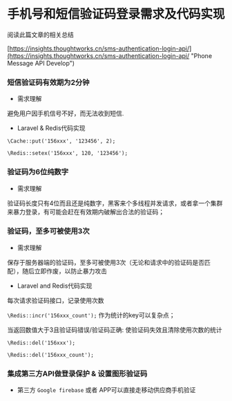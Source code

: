 # 手机号和短信验证码登录需求及代码实现


阅读此篇文章的相关总结

[https://insights.thoughtworks.cn/sms-authentication-login-api/](https://insights.thoughtworks.cn/sms-authentication-login-api/ "Phone Message API Develop")

### 短信验证码有效期为2分钟

- 需求理解

避免用户因手机信号不好，而无法收到短信.

- Laravel & Redis代码实现

`\Cache::put('156xxx', '123456', 2);`

`\Redis::setex('156xxx', 120, '123456');`

### 验证码为6位纯数字

- 需求理解

验证码长度只有4位而且还是纯数字，黑客来个多线程并发请求，或者拿一个集群来暴力登录，有可能会赶在有效期内破解出合法的验证码；

### 验证码，至多可被使用3次

- 需求理解

保存于服务器端的验证码，至多可被使用3次（无论和请求中的验证码是否匹配），随后立即作废，以防止暴力攻击

- Laravel and Redis代码实现


每次请求验证码接口，记录使用次数


`\Redis::incr('156xxx_count');`  作为统计的key可以复杂点；

当返回数值大于3且验证码错误/验证码正确: 使验证码失效且清除使用次数的统计

`\Redis::del('156xxx');` 

`\Redis::del('156xxx_count');`

### 集成第三方API做登录保护 & 设置图形验证码

- 第三方 `Google firebase` 或者 APP可以直接走移动供应商手机验证
